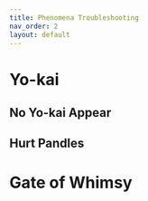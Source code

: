 ```yaml
---
title: Phenomena Troubleshooting
nav_order: 2
layout: default
---
```



# Yo-kai

## No Yo-kai Appear

## Hurt Pandles

# Gate of Whimsy

